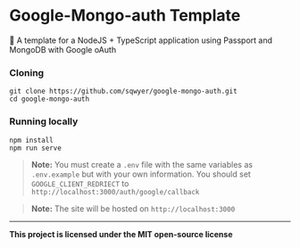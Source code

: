 # Google-Mongo-auth Template
🔐 A template for a NodeJS + TypeScript application using Passport and MongoDB with Google oAuth

### Cloning
```
git clone https://github.com/sqwyer/google-mongo-auth.git
cd google-mongo-auth
```

### Running locally
```
npm install
npm run serve
```
> **Note:** You must create a `.env` file with the same variables as `.env.example` but with your own information. You should set `GOOGLE_CLIENT_REDRIECT` to `http://localhost:3000/auth/google/callback`


> **Note:** The site will be hosted on `http://localhost:3000`

---
**This project is licensed under the MIT open-source license**